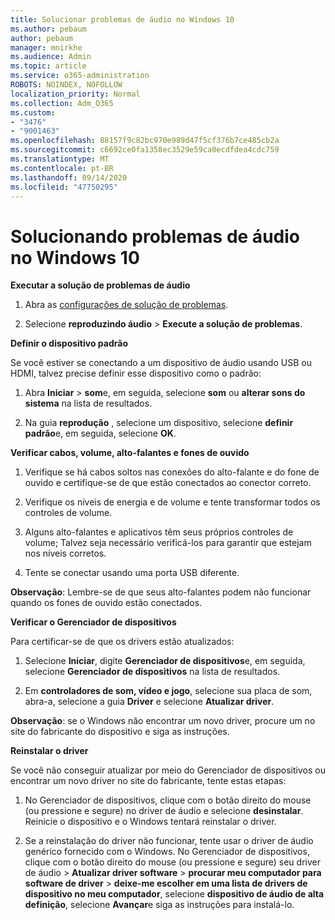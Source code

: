 ```yaml
---
title: Solucionar problemas de áudio no Windows 10
ms.author: pebaum
author: pebaum
manager: mnirkhe
ms.audience: Admin
ms.topic: article
ms.service: o365-administration
ROBOTS: NOINDEX, NOFOLLOW
localization_priority: Normal
ms.collection: Adm_O365
ms.custom:
- "3476"
- "9001463"
ms.openlocfilehash: 88157f9c82bc970e989d47f5cf376b7ce485cb2a
ms.sourcegitcommit: c6692ce0fa1358ec3529e59ca0ecdfdea4cdc759
ms.translationtype: MT
ms.contentlocale: pt-BR
ms.lasthandoff: 09/14/2020
ms.locfileid: "47750295"
---
```

# <a name="troubleshooting-audio-issues-in-windows-10"></a>Solucionando problemas de áudio no Windows 10

**Executar a solução de problemas de áudio**

1.  Abra as [configurações de solução de problemas](ms-settings:troubleshoot).

2.  Selecione **reproduzindo áudio**  >  **Execute a solução de problemas**.

**Definir o dispositivo padrão**

Se você estiver se conectando a um dispositivo de áudio usando USB ou HDMI, talvez precise definir esse dispositivo como o padrão:

1. Abra **Iniciar**  >  **som**e, em seguida, selecione **som** ou **alterar sons do sistema** na lista de resultados.

2.  Na guia **reprodução** , selecione um dispositivo, selecione **definir padrão**e, em seguida, selecione **OK**.

**Verificar cabos, volume, alto-falantes e fones de ouvido**

1. Verifique se há cabos soltos nas conexões do alto-falante e do fone de ouvido e certifique-se de que estão conectados ao conector correto.

2. Verifique os níveis de energia e de volume e tente transformar todos os controles de volume.

3. Alguns alto-falantes e aplicativos têm seus próprios controles de volume; Talvez seja necessário verificá-los para garantir que estejam nos níveis corretos.

4. Tente se conectar usando uma porta USB diferente.

**Observação**: Lembre-se de que seus alto-falantes podem não funcionar quando os fones de ouvido estão conectados.

**Verificar o Gerenciador de dispositivos**

Para certificar-se de que os drivers estão atualizados:

1. Selecione **Iniciar**, digite **Gerenciador de dispositivos**e, em seguida, selecione **Gerenciador de dispositivos** na lista de resultados.

2. Em **controladores de som, vídeo e jogo**, selecione sua placa de som, abra-a, selecione a guia **Driver** e selecione **Atualizar driver**.

**Observação**: se o Windows não encontrar um novo driver, procure um no site do fabricante do dispositivo e siga as instruções.

**Reinstalar o driver**

Se você não conseguir atualizar por meio do Gerenciador de dispositivos ou encontrar um novo driver no site do fabricante, tente estas etapas:

1. No Gerenciador de dispositivos, clique com o botão direito do mouse (ou pressione e segure) no driver de áudio e selecione **desinstalar**. Reinicie o dispositivo e o Windows tentará reinstalar o driver.

2. Se a reinstalação do driver não funcionar, tente usar o driver de áudio genérico fornecido com o Windows. No Gerenciador de dispositivos, clique com o botão direito do mouse (ou pressione e segure) seu driver de áudio > **Atualizar driver software**  >  **procurar meu computador para software de driver**  >  **deixe-me escolher em uma lista de drivers de dispositivo no meu computador**, selecione **dispositivo de áudio de alta definição**, selecione **Avançar**e siga as instruções para instalá-lo.
